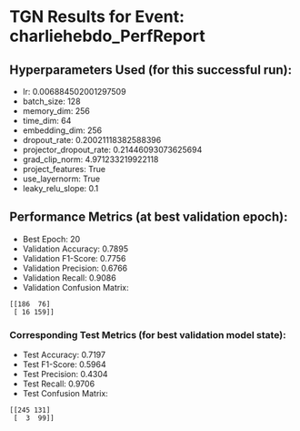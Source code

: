 # TGN Results for Event: charliehebdo_PerfReport

## Hyperparameters Used (for this successful run):
- lr: 0.006884502001297509
- batch_size: 128
- memory_dim: 256
- time_dim: 64
- embedding_dim: 256
- dropout_rate: 0.20021118382588396
- projector_dropout_rate: 0.21446093073625694
- grad_clip_norm: 4.971233219922118
- project_features: True
- use_layernorm: True
- leaky_relu_slope: 0.1

## Performance Metrics (at best validation epoch):
- Best Epoch: 20
- Validation Accuracy: 0.7895
- Validation F1-Score: 0.7756
- Validation Precision: 0.6766
- Validation Recall: 0.9086
- Validation Confusion Matrix:
```
[[186  76]
 [ 16 159]]
```

### Corresponding Test Metrics (for best validation model state):
- Test Accuracy: 0.7197
- Test F1-Score: 0.5964
- Test Precision: 0.4304
- Test Recall: 0.9706
- Test Confusion Matrix:
```
[[245 131]
 [  3  99]]
```
